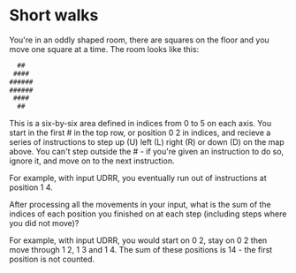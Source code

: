 # Short walks

You're in an oddly shaped room, there are squares on the floor and you move one square at a time. The room looks like this:

```txt
  ##
 ####
######
######
 ####
  ##
```

This is a six-by-six area defined in indices from 0 to 5 on each axis.
You start in the first # in the top row, or position 0 2 in indices, and recieve a series of instructions to step up (U) left (L) right (R) or down (D) on the map above. You can't step outside the # - if you're given an instruction to do so, ignore it, and move on to the next instruction.

For example, with input UDRR, you eventually run out of instructions at position 1 4.

After processing all the movements in your input, what is the sum of the indices of each position you finished on at each step (including steps where you did not move)?

For example, with input UDRR, you would start on 0 2, stay on 0 2 then move through 1 2, 1 3 and 1 4. The sum of these positions is 14 - the first position is not counted.